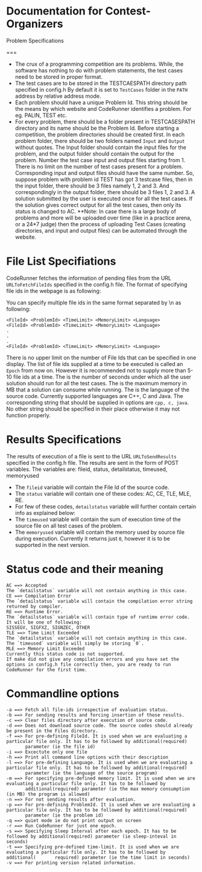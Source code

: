 Documentation for Contest-Organizers
====================================
Problem Specifications

===

* The crux of a programming competition are its problems. While, the software has nothing to do with problem statements, the test cases need to be stored in proper format.
* The test cases are to be stored in the TESTCAESPATH directory path specified in config.h By default it is set to `TestCases` folder in the `PATH` address by relative address mode.
* Each problem should have a unique Problem Id. This string should be the means by which website and CodeRunner identifies a problem. For eg. PALIN, TEST etc.
* For every problem, there should be a folder present in TESTCASESPATH directory and its name should be the Problem Id. Before starting a competition, the problem directories should be created first. In each problem folder, there should be two folders named `Input` and `Output` without quotes. The Input folder should contain the input files for the problem, and the output folder should contain the output for the problem. Number the test case input and output files starting from 1. There is no limit on the number of test cases present for a problem. Corresponding input and output files should have the same number. So, suppose problem with problem id TEST has got 3 testcase files, then in the input folder, there should be 3 files namely 1, 2 and 3. And correspondingly in the output folder, there should be 3 files 1, 2 and 3. A solution submitted by the user is executed once for all the test cases. If the solution gives correct output for all the test cases, then only its status is changed to AC.
**Note:
In case there is a large body of problems and more will be uploaded over time (like in a practice arena, or a 24\*7 judge) then the process of uploading Test Cases (creating directories, and input and output files) can be automated through the website.

File List Specifiations
====
CodeRunner fetches the information of pending files from the URL `URLToFetchFileIds` specified in the config.h file. The format of specifying file ids in the webpage is as following:
    <FileId> <ProblemId> <TimeLimit> <MemoryLimit> <Language>
    
You can specify multiple file ids in the same format separated by \n as following:
  
    <FileId> <ProblemId> <TimeLimit> <MemoryLimit> <Language>
    <FileId> <ProblemId> <TimeLimit> <MemoryLimit> <Language>
    .
    .
    .
    <FileId> <ProblemId> <TimeLimit> <MemoryLimit> <Language>
    
There is no upper limit on the number of File Ids that can be specified in one display. 
The list of file ids supplied at a time to be executed is called an `Epoch` from now on.
However it is recommended not to supply more than 5-10 file ids at a time.
The <TimeLimit> is the number of seconds under which all the user solution should run for all the test cases.
The <MemoryLimit> is the maximum memory in MB that a solution can consume while running.
The <Language> is the language of the source code. Currently supported languages are C++, C and Java. The corresponding string that should be supplied in <Language> options are `cpp, c, java`. No other string should be specified in their place otherwise it may not function properly.

Results Specifications
==================
The results of execution of a file is sent to the URL `URLToSendResults` specified in the config.h file. The results are sent in the form of POST variables.
The variables are:
fileid, status, detailstatus, timeused, memoryused
* The `fileid` variable will contain the File Id of the source code.
* The `status` variable will contain one of these codes: AC, CE, TLE, MLE, RE. 
* For few of these codes, `detailstatus` variable will further contain certain info as explained below:
* The `timeused` variable will contain the sum of execution time of the source file on all test cases of the problem.
* The `memoryused` variable will contain the memory used by source file during execution. Currently it returns just `0`, however it is to be supported in the next version.

Status code and their meaning
====
    AC ==> Accepted
    The `detailstatus` variable will not contain anything in this case.
    CE ==> Compilation Error
    The `detailstatus` variable will contain the compilation error string returned by compiler.
    RE ==> Runtime Error.
    The `detailstatus` variable will contain type of runtime error code. It will be one of following:
    SISSEGV, SIGFXZ, SIGNZEC, OTHER
    TLE ==> Time Limit Exceeded
    The `detailstatus` variable will not contain anything in this case.
    The `timeused` variable will simply be storing `0`.
    MLE ==> Memory Limit Exceeded
    Currently this status code is not supported.
    If make did not give any compilation errors and you have set the options in config.h file correctly then, you are ready to run CodeRunner for the first time.

Commandline options
===
    -a ==> Fetch all file-ids irrespective of evaluation status.
    -b ==> For sending results and forcing insertion of those results.
    -c ==> Clear files directory after execution of source code.
    -d ==> Does not download source code. The source codes should already be present in the Files directory.
    -f ==> For pre-defining FileId. It is used when we are evaluating a particular file only. It has to be followed by additional(required) 
           parameter (ie the file id)
    -i ==> Excectute only one file
    -h ==> Print all command line options with their description
    -l ==> For pre-defining Language. It is used when we are evaluating a particular file only. It has to be followed by additional(required) 
           parameter (ie the language of the source program) 
    -m ==> For specifying pre-defined memory limit. It is used when we are evaluating a particular file only. It has to be followed by 
           additional(required) parameter (ie the max memory consumption (in MB) the program is allowed)
    -n ==> For not sending results after evaluation.
    -p ==> For pre-defining ProblemId. It is used when we are evaluating a particular file only. It has to be followed by additional(required) 
           parameter (ie the problem id)
    -q ==> quiet mode ie do not print output on screen
    -r ==> Run CodeRunner for just one epoch.
    -s ==> Specifying Sleep Interval after each epoch. It has to be followed by additional(required) parameter (ie sleep-inteval in seconds)
    -t ==> Specifying pre-defined time-limit. It is used when we are evaluating a particular file only. It has to be followed by additional(       required) parameter (ie the time limit in seconds)
    -v ==> For printing version related information.